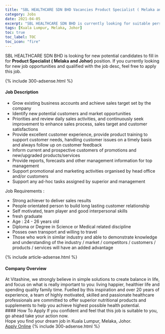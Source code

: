 ```yaml
---
title: "SBL HEALTHCARE SDN BHD Vacancies Product Specialist ( Melaka and Johor)" 
category: Jobs 
date: 2021-04-05 
excerpt: "SBL HEALTHCARE SDN BHD is currently looking for suitable person to fill in the Product Specialist ( Melaka and Johor) which based in Kuala Lumpur, Melaka, Johor" 
tags: [Kuala Lumpur, Melaka, Johor] 
toc: true 
toc_label: TOC 
toc_icon: "fire" 
--- 
```


<p>SBL HEALTHCARE SDN BHD is looking for new potential candidates to fill in for <b>Product Specialist ( Melaka and Johor)</b> position. If you currently looking for new job opportunities and qualified with the job desc, feel free to apply this job.
</p>{% include 300-adsense.html %} 
<div><div><h4>Job Description</h4></div><div><div><span><div><ul><li>Grow existing business accounts and achieve sales target set by the company</li><li>Identify new potential customers and market opportunities</li><li>Priorities and review daily sales activities, and continuously seek improvement to enhance sales process, sales target and customer satisfactions</li><li>Provide excellent customer experience, provide product training to support customer needs, handling customer issues on a timely basis and always follow up on customer feedback</li><li>Inform current and prospective customers of promotions and new/upgraded products/services</li><li>Provide reports, forecasts and other management information for top management</li><li>Support promotional and marketing activities organised by head office and/or customers</li><li>Support any ad-hoc tasks assigned by superior and management</li></ul><p>Job Requirements :</p><ul><li>Strong achiever to deliver sales results</li><li>People orientated person to build long lasting customer relationship</li><li>Self motivated, team player and good interpersonal skills</li><li>fresh graduate</li><li>Age : 24 - 26 years old</li><li>Diploma or Degree in Science or Medical related discipline</li><li>Posses own transport and willing to travel</li><li>Those who work in similar industry and able to demonstrate knowledge and understanding of the industry / market / competitors / customers / products / services will have an added advantage</li></ul></div></span></div></div></div> 
{% include article-adsense.html %} 
<div><div><h4>Company Overview</h4></div><div><div><span><div><div>At Vitashine, we strongly believe in simple solutions to create balance in life, and focus on what is really important to you: living happier, healthier life and spending quality family time. Fuelled by this inspiration and over 20 years of experience, a team of highly motivated, skilled and passionate healthcare professionals are committed to offer superior nutritional products and supplements to help you achieve highest possible health potential.</div></div></span></div></div></div> 
#### How To Apply 
If you confident and feel that this job is suitable to you, go ahead take your action now. <br/> 
Hope you find your dream job in Kuala Lumpur, Melaka, Johor. <br/> 
<a href="https://www.jobstreet.com.my/en/job/product-specialist-melaka-and-johor-4525250?jobId=jobstreet-my-job-4525250&" class="btn btn--info" target="_blank" rel="nofollow noopenner">Apply Online</a> 
{% include 300-adsense.html %} 